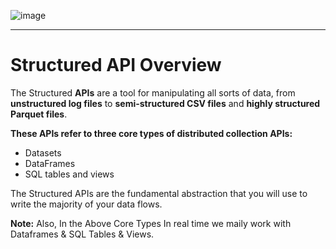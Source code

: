 ![image](https://github.com/user-attachments/assets/8c461206-2fa9-49a3-9c8a-b78f3c23eba3)

---

# Structured API Overview

The Structured **APIs** are a tool for manipulating all sorts of data, from **unstructured log files** to **semi-structured CSV files** and **highly structured Parquet files**.

**These APIs refer to three core types of distributed collection APIs:**
- Datasets
- DataFrames
- SQL tables and views

The Structured APIs are the fundamental abstraction that you will use to write the majority of your data flows.

**Note:**
Also, In the Above Core Types In real time we maily work with Dataframes & SQL Tables & Views.
